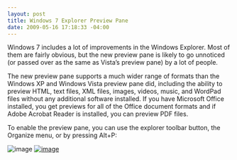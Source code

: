 ```yaml
---
layout: post
title: Windows 7 Explorer Preview Pane
date: 2009-05-16 17:18:33 -04:00
---
```


Windows 7 includes a lot of improvements in the Windows Explorer. Most of them are fairly obvious, but the new preview pane is likely to go unnoticed (or passed over as the same as Vista’s preview pane) by a lot of people.

The new preview pane supports a much wider range of formats than the Windows XP and Windows Vista preview pane did, including the ability to preview HTML, text files, XML files, images, videos, music, and WordPad files without any additional software installed. If you have Microsoft Office installed, you get previews for all of the Office document formats and if Adobe Acrobat Reader is installed, you can preview PDF files.

To enable the preview pane, you can use the explorer toolbar button, the Organize menu, or by pressing Alt+P:

![image](http://gwb.blob.core.windows.net/sdorman/WindowsLiveWriter/Windows7ExplorerPreviewPane_F372/image_5.png "image") [![image](http://gwb.blob.core.windows.net/sdorman/WindowsLiveWriter/Windows7ExplorerPreviewPane_F372/image_thumb.png "image")](http://gwb.blob.core.windows.net/sdorman/WindowsLiveWriter/Windows7ExplorerPreviewPane_F372/image_2.png) 
